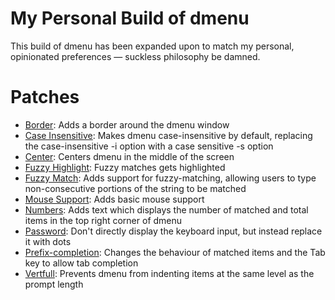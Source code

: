 # My Personal Build of dmenu

This build of dmenu has been expanded upon to match my personal, opinionated preferences — suckless philosophy be damned.

# Patches

- [Border](http://tools.suckless.org/dmenu/patches/border/): Adds a border around the dmenu window
- [Case Insensitive](http://tools.suckless.org/dmenu/patches/case-insensitive/): Makes dmenu case-insensitive by default, replacing the case-insensitive -i option with a case sensitive -s option
- [Center](https://tools.suckless.org/dmenu/patches/center/): Centers dmenu in the middle of the screen
- [Fuzzy Highlight](https://tools.suckless.org/dmenu/patches/fuzzyhighlight/): Fuzzy matches gets highlighted
- [Fuzzy Match](https://tools.suckless.org/dmenu/patches/fuzzymatch/): Adds support for fuzzy-matching, allowing users to type non-consecutive portions of the string to be matched
- [Mouse Support](https://tools.suckless.org/dmenu/patches/mouse-support/): Adds basic mouse support
- [Numbers](https://tools.suckless.org/dmenu/patches/numbers/): Adds text which displays the number of matched and total items in the top right corner of dmenu
- [Password](https://tools.suckless.org/dmenu/patches/password/): Don't directly display the keyboard input, but instead replace it with dots
- [Prefix-completion](https://tools.suckless.org/dmenu/patches/prefix-completion/): Changes the behaviour of matched items and the Tab key to allow tab completion
- [Vertfull](https://tools.suckless.org/dmenu/patches/vertfull/): Prevents dmenu from indenting items at the same level as the prompt length

